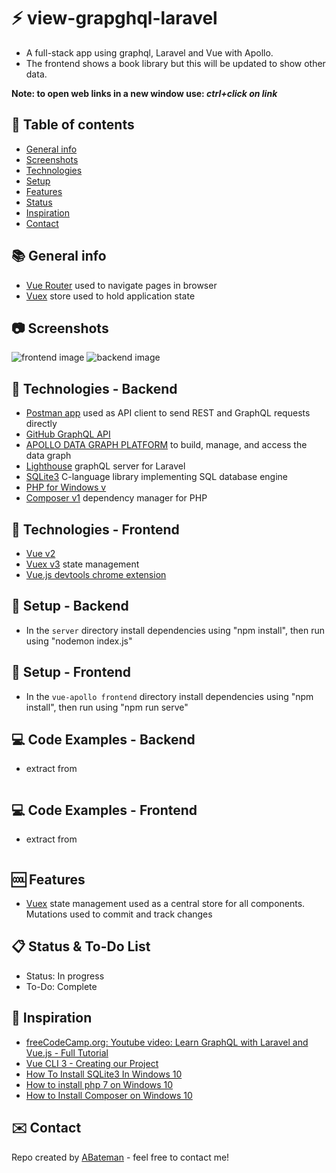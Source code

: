 # :zap: view-grapghql-laravel

* A full-stack app using graphql, Laravel and Vue with Apollo.
* The frontend shows a book library but this will be updated to show other data.

**Note: to open web links in a new window use: _ctrl+click on link_**

## :page_facing_up: Table of contents

* [General info](#general-info)
* [Screenshots](#screenshots)
* [Technologies](#technologies)
* [Setup](#setup)
* [Features](#features)
* [Status](#status)
* [Inspiration](#inspiration)
* [Contact](#contact)

## :books: General info

* [Vue Router](https://router.vuejs.org/guide/essentials/navigation.html) used to navigate pages in browser
* [Vuex](https://vuex.vuejs.org/api/#vuex-store) store used to hold application state

## :camera: Screenshots

![frontend image](./img/frontend.png)
![backend image](./img/backend.png)

## :signal_strength: Technologies - Backend

* [Postman app](https://www.postman.com/) used as API client to send REST and GraphQL requests directly
* [GitHub GraphQL API](https://developer.github.com/v4/explorer/)
* [APOLLO DATA GRAPH PLATFORM](https://www.apollographql.com/platform/) to build, manage, and access the data graph
* [Lighthouse](https://lighthouse-php.com/) graphQL server for Laravel
* [SQLite3](https://www.sqlite.org/index.html) C-language library implementing SQL database engine
* [PHP for Windows v](https://windows.php.net/)
* [Composer v1](https://getcomposer.org/) dependency manager for PHP

## :signal_strength: Technologies - Frontend

* [Vue v2](https://vuejs.org/)
* [Vuex v3](https://vuex.vuejs.org/) state management
* [Vue.js devtools chrome extension](https://chrome.google.com/webstore/detail/vuejs-devtools/nhdogjmejiglipccpnnnanhbledajbpd?hl=en)

## :floppy_disk: Setup - Backend

* In the `server` directory install dependencies using "npm install", then run using "nodemon index.js"

## :floppy_disk: Setup - Frontend

* In the `vue-apollo frontend` directory install dependencies using "npm install", then run using "npm run serve"

## :computer: Code Examples - Backend

* extract from

```javascript

```

## :computer: Code Examples - Frontend

* extract from

```javascript

```

## :cool: Features

* [Vuex](https://vuex.vuejs.org/) state management used as a central store for all components. Mutations used to commit and track changes

## :clipboard: Status & To-Do List

* Status: In progress
* To-Do: Complete

## :clap: Inspiration

* [freeCodeCamp.org: Youtube video: Learn GraphQL with Laravel and Vue.js - Full Tutorial](https://www.youtube.com/watch?v=4z3EMCc4bP4)
* [Vue CLI 3 - Creating our Project](https://www.vuemastery.com/courses/real-world-vue-js/vue-cli/)
* [How To Install SQLite3 In Windows 10](https://www.youtube.com/watch?v=XA3w8tQnYCA)
* [How to install php 7 on Windows 10](https://www.youtube.com/watch?v=4_-12QSaaFg)
* [How to Install Composer on Windows 10](https://www.wdb24.com/how-to-install-composer-on-windows-10/)

## :envelope: Contact

Repo created by [ABateman](https://www.andrewbateman.org) - feel free to contact me!
